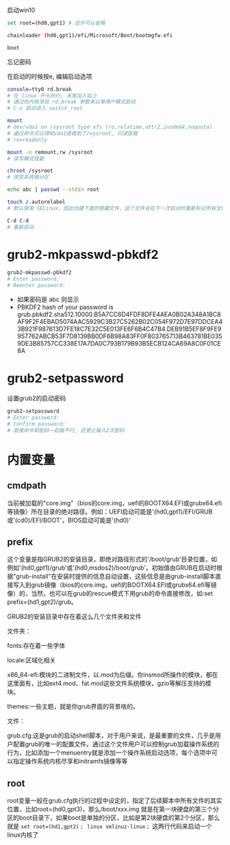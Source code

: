 启动win10

```sh
set root=(hd0,gpt1) # 这步可以省略
```

```sh
chainloader (hd0,gpt1)/efi/Microsoft/Boot/bootmgfw.efi
```

```sh
boot
```





忘记密码

在启动的时候按e, 编辑启动选项

```sh
console=tty0 rd.break
# 在 linux 开头的行, 末尾加入如上
# 通过向内核添加 rd.break 参数来以单用户模式启动
# C-x 启动进入 switch_root
```

```sh
mount
# dev/vda1 on /sysroot type xfs (ro,relatime,attr2,inode64,noquota)
# 通过命令可以得知vda1挂载到了/sysroot, 只读挂载
# ro=readonly
```

```sh
mount -o remount,rw /sysroot
# 读写模式挂载
```

```sh
chroot /sysroot
# 改变系统根分区
```

```sh
echo abc | passwd --stdin root
```

```sh
touch /.autorelabel
# 默认使用 SELinux，因此创建下面的隐藏文件，这个文件会在下一次启动时重新标记所有文件
```

```sh
C-d C-d
# 重新启动
```











# grub2-mkpasswd-pbkdf2

```sh
grub2-mkpasswd-pbkdf2
# Enter password: 
# Reenter password: 
```

- 如果密码是 abc 则显示
- PBKDF2 hash of your password is grub.pbkdf2.sha512.10000.B5A7CC6D4FDF8DFE4AEA0B02A348A1BC8AF9F2F4EBAD5074AAC5929C3B27C5262B02C054F972D7E97DDCEA43B921F987613D7FE18C7E32C5E013FE6F6B4C47B4.DEB91B5EF8F9FE9957762ABCB53F7D8139BB0DF6B98A83FF0F803765713B463781BE0359DE3B85757CC338E17A7DA0C793B179B93B5ECB124CA69A8C0F01CE8A













# grub2-setpassword

设置grub2的启动密码

```sh
grub2-setpassword
# Enter password:
# Confirm password:
# 直接命令和密码一起输不行, 还是让输入2次密码
```



# 内置变量

## cmdpath

当前被加载的"core.img"（bios的core.img，uefi的BOOTX64.EFI或grubx64.efi等镜像）所在目录的绝对路径。例如：UEFI启动可能是'(hd0,gpt1)/EFI/GRUB或'(cd0)/EFI/BOOT'，BIOS启动可能是'(hd0)'



## prefix

这个变量是指GRUB2的安装目录，即绝对路径形式的'/boot/grub'目录位置，如例如'(hd0,gpt1)/grub'或'(hd0,msdos2)/boot/grub'。初始值由GRUB在启动时根据"grub-install"在安装时提供的信息自动设置，这些信息是由grub-install脚本直接写入到grub镜像（bios的core.img，uefi的BOOTX64.EFI或grubx64.efi等镜像）的，当然，也可以在grub的rescue模式下用grub的命令直接修改，如:set prefix=(hd1,gpt2)/grub。

GRUB2的安装目录中存在着这么几个文件夹和文件

文件夹：

fonts:存在着一些字体

locale:区域化相关

x86_64-efi:模块的二进制文件，以.mod为后缀。你insmod所操作的模块，都在这里面有，比如ext4.mod、fat.mod这些文件系统模块，gzio等解压支持的模块。

themes:一些主题，就是你grub界面的背景啥的。

文件：

grub.cfg:这是grub的启动shell脚本，对于用户来说，是最重要的文件，几乎是用户配置grub的唯一的配置文件。通过这个文件用户可以控制grub加载操作系统的行为，比如添加一个menuentry就是添加一个操作系统启动选项，每个选项中可以指定操作系统内核尽享和initramfs镜像等等





## root

root变量一般在grub.cfg执行的过程中设定的，指定了后续脚本中所有文件的其实位置，比如root=(hd0,gpt3)，那么/boot/xxx.img 就是在第一块硬盘的第三个分区的boot目录下，如果boot是单独的分区，比如是第2块硬盘的第2个分区，那么就是 `set root=(hd1,gpt2)； linux vmlinuz-linux；` 这两行代码来启动一个linux内核了